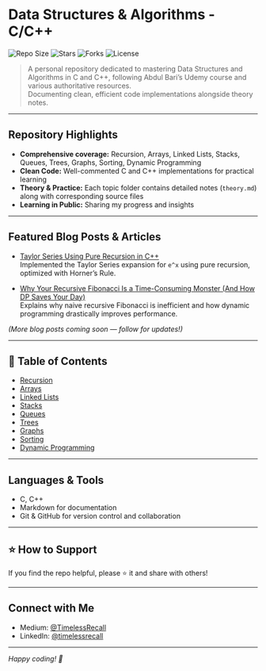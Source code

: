 # Data Structures & Algorithms - C/C++

![Repo Size](https://img.shields.io/github/repo-size/TheTimelessRecall/Data-Structures-Algorithms)
![Stars](https://img.shields.io/github/stars/TheTimelessRecall/Data-Structures-Algorithms?style=social)
![Forks](https://img.shields.io/github/forks/TheTimelessRecall/Data-Structures-Algorithms?style=social)
![License](https://img.shields.io/github/license/TheTimelessRecall/Data-Structures-Algorithms)

> A personal repository dedicated to mastering Data Structures and Algorithms in C and C++, following Abdul Bari’s Udemy course and various authoritative resources.  
> Documenting clean, efficient code implementations alongside theory notes.

---

## Repository Highlights

- **Comprehensive coverage:** Recursion, Arrays, Linked Lists, Stacks, Queues, Trees, Graphs, Sorting, Dynamic Programming  
- **Clean Code:** Well-commented C and C++ implementations for practical learning  
- **Theory & Practice:** Each topic folder contains detailed notes (`theory.md`) along with corresponding source files  
- **Learning in Public:** Sharing my progress and insights
---

## Featured Blog Posts & Articles

- [Taylor Series Using Pure Recursion in C++](https://medium.com/@TimelessRecall/taylor-series-using-pure-recursion-in-c-39a7d141c183)  
  Implemented the Taylor Series expansion for `e^x` using pure recursion, optimized with Horner’s Rule.

- [Why Your Recursive Fibonacci Is a Time-Consuming Monster (And How DP Saves Your Day)](https://medium.com/@TimelessRecall/why-your-recursive-fibonacci-is-a-time-consuming-monster-and-how-dp-saves-your-day-5c6f30098e4c)  
  Explains why naive recursive Fibonacci is inefficient and how dynamic programming drastically improves performance.


*(More blog posts coming soon — follow for updates!)*

---

## 📂 Table of Contents

- [Recursion](./Recursion/theory.md)
- [Arrays](./Arrays/theory.md)
- [Linked Lists](./LinkedLists/theory.md)
- [Stacks](./Stacks/theory.md)
- [Queues](./Queues/theory.md)
- [Trees](./Trees/theory.md)
- [Graphs](./Graphs/theory.md)
- [Sorting](./Sorting/theory.md)
- [Dynamic Programming](./DynamicProgramming/theory.md)

---

## Languages & Tools

- C, C++
- Markdown for documentation
- Git & GitHub for version control and collaboration

---

## ⭐ How to Support

If you find the repo helpful, please ⭐️ it and share with others!

---

## Connect with Me

- Medium: [@TimelessRecall](https://medium.com/@TimelessRecall)  
- LinkedIn: [@timelessrecall](https://www.linkedin.com/in/timelessrecall/)  

---

*Happy coding! 🚀*
